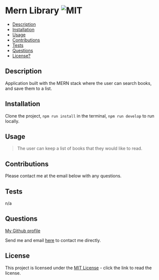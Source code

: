 # Mern Library  ![MIT](https://img.shields.io/badge/license-MIT-green)

  - [Description](#description)
  - [Installation](#installation)
  - [Usage](#usage)
  - [Contributions](#contributions)
  - [Tests](#tests)
  - [Questions](#questions)
  - [License?](#license)

  ## Description
 
  Application built with the MERN stack where the user can search books, and save them to a list.

  ## Installation

  Clone the project, `npm run install` in the terminal, `npm run develop` to run locally.

  ## Usage

  > The user can keep a list of books that they would like to read.

  ## Contributions
  
  Please contact me at the email below with any questions.

  ## Tests

  n/a

  ## Questions

  [My Github profile](https://github.com/guitarkeegan)

  Send me and email [here](mailto:keegananglim@gmail.com) to contact me directly.

  ## License
  This project is licensed under the [MIT License](https://choosealicense.com/licenses/mit/) - click the link to read the license.
  
 